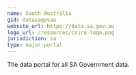 ```yaml
---
name: South Australia
gid: datasagovau
website_url: https://data.sa.gov.au
logo_url: /resources/csiro-logo.png
jurisdiction: sa
type: major-portal
---
```


The data portal for all SA Government data.